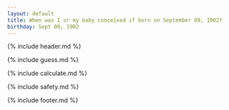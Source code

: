 ```yaml
---
layout: default
title: When was I or my baby conceived if born on September 09, 1902?
birthday: Sept 09, 1902
---
```


{% include header.md %}

{% include guess.md %}

{% include calculate.md %}

{% include safety.md %}

{% include footer.md %}



